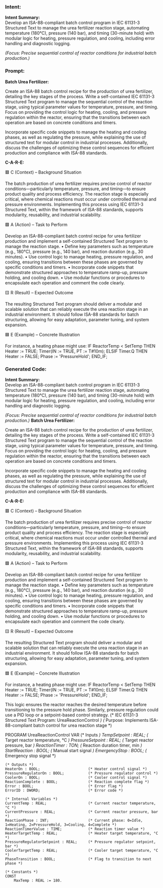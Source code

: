 ### Intent:
**Intent Summary:**  
Develop an ISA-88-compliant batch control program in IEC 61131-3 Structured Text to manage the urea fertilizer reaction stage, automating temperature (180°C), pressure (140 bar), and timing (30-minute hold) with modular logic for heating, pressure regulation, and cooling, including error handling and diagnostic logging.  

*(Focus: Precise sequential control of reactor conditions for industrial batch production.)*

### Prompt:
**Batch Urea Fertilizer:**

Create an ISA-88 batch control recipe for the production of urea fertilizer, detailing the key stages of the process. Write a self-contained IEC 61131-3 Structured Text program to manage the sequential control of the reaction stage, using typical parameter values for temperature, pressure, and timing. Focus on providing the control logic for heating, cooling, and pressure regulation within the reactor, ensuring that the transitions between each operation are based on concrete conditions and timers.

Incorporate specific code snippets to manage the heating and cooling phases, as well as regulating the pressure, while explaining the use of structured text for modular control in industrial processes. Additionally, discuss the challenges of optimizing these control sequences for efficient production and compliance with ISA-88 standards.


**C-A-R-E:**

🟥 C (Context) – Background Situation

The batch production of urea fertilizer requires precise control of reactor conditions—particularly temperature, pressure, and timing—to ensure product quality and process efficiency. The reaction stage is especially critical, where chemical reactions must occur under controlled thermal and pressure environments. Implementing this process using IEC 61131-3 Structured Text, within the framework of ISA-88 standards, supports modularity, reusability, and industrial scalability.

🟩 A (Action) – Task to Perform

Develop an ISA-88-compliant batch control recipe for urea fertilizer production and implement a self-contained Structured Text program to manage the reaction stage.
	•	Define key parameters such as temperature (e.g., 180°C), pressure (e.g., 140 bar), and reaction duration (e.g., 30 minutes).
	•	Use control logic to manage heating, pressure regulation, and cooling, ensuring transitions between these phases are governed by specific conditions and timers.
	•	Incorporate code snippets that demonstrate structured approaches to temperature ramp-up, pressure holding, and cooling down.
	•	Use modular functions or procedures to encapsulate each operation and comment the code clearly.

🟨 R (Result) – Expected Outcome

The resulting Structured Text program should deliver a modular and scalable solution that can reliably execute the urea reaction stage in an industrial environment. It should follow ISA-88 standards for batch structuring, allowing for easy adaptation, parameter tuning, and system expansion.

🟦 E (Example) – Concrete Illustration

For instance, a heating phase might use:
IF ReactorTemp < SetTemp THEN
   Heater := TRUE;
   Timer(IN := TRUE, PT := T#10m);
ELSIF Timer.Q THEN
   Heater := FALSE;
   Phase := 'PressureHold';
END_IF;

### Generated Code:
**Intent Summary:**  
Develop an ISA-88-compliant batch control program in IEC 61131-3 Structured Text to manage the urea fertilizer reaction stage, automating temperature (180°C), pressure (140 bar), and timing (30-minute hold) with modular logic for heating, pressure regulation, and cooling, including error handling and diagnostic logging.  

*(Focus: Precise sequential control of reactor conditions for industrial batch production.)*
**Batch Urea Fertilizer:**

Create an ISA-88 batch control recipe for the production of urea fertilizer, detailing the key stages of the process. Write a self-contained IEC 61131-3 Structured Text program to manage the sequential control of the reaction stage, using typical parameter values for temperature, pressure, and timing. Focus on providing the control logic for heating, cooling, and pressure regulation within the reactor, ensuring that the transitions between each operation are based on concrete conditions and timers.

Incorporate specific code snippets to manage the heating and cooling phases, as well as regulating the pressure, while explaining the use of structured text for modular control in industrial processes. Additionally, discuss the challenges of optimizing these control sequences for efficient production and compliance with ISA-88 standards.


**C-A-R-E:**

🟥 C (Context) – Background Situation

The batch production of urea fertilizer requires precise control of reactor conditions—particularly temperature, pressure, and timing—to ensure product quality and process efficiency. The reaction stage is especially critical, where chemical reactions must occur under controlled thermal and pressure environments. Implementing this process using IEC 61131-3 Structured Text, within the framework of ISA-88 standards, supports modularity, reusability, and industrial scalability.

🟩 A (Action) – Task to Perform

Develop an ISA-88-compliant batch control recipe for urea fertilizer production and implement a self-contained Structured Text program to manage the reaction stage.
	•	Define key parameters such as temperature (e.g., 180°C), pressure (e.g., 140 bar), and reaction duration (e.g., 30 minutes).
	•	Use control logic to manage heating, pressure regulation, and cooling, ensuring transitions between these phases are governed by specific conditions and timers.
	•	Incorporate code snippets that demonstrate structured approaches to temperature ramp-up, pressure holding, and cooling down.
	•	Use modular functions or procedures to encapsulate each operation and comment the code clearly.

🟨 R (Result) – Expected Outcome

The resulting Structured Text program should deliver a modular and scalable solution that can reliably execute the urea reaction stage in an industrial environment. It should follow ISA-88 standards for batch structuring, allowing for easy adaptation, parameter tuning, and system expansion.

🟦 E (Example) – Concrete Illustration

For instance, a heating phase might use:
IF ReactorTemp < SetTemp THEN
   Heater := TRUE;
   Timer(IN := TRUE, PT := T#10m);
ELSIF Timer.Q THEN
   Heater := FALSE;
   Phase := 'PressureHold';
END_IF;

This logic ensures the reactor reaches the desired temperature before transitioning to the pressure hold phase. Similarly, pressure regulation could use a PID loop or a setpoint-based control strategy.
(* IEC 61131-3 Structured Text Program: UreaReactionControl *)
(* Purpose: Implements ISA-88-compliant batch control for urea reaction stage *)

PROGRAM UreaReactionControl
VAR
    (* Inputs *)
    TempSetpoint : REAL;                  (* Target reactor temperature, °C *)
    PressureSetpoint : REAL;              (* Target reactor pressure, bar *)
    ReactionTimer : TON;                  (* Reaction duration timer, min *)
    StartReaction : BOOL;                 (* Manual start signal *)
    EmergencyStop : BOOL;                 (* Emergency stop signal *)
    
    (* Outputs *)
    HeaterOn : BOOL;                      (* Heater control signal *)
    PressureRegulatorOn : BOOL;           (* Pressure regulator control *)
    CoolerOn : BOOL;                      (* Cooler control signal *)
    ReactionComplete : BOOL;              (* Reaction complete flag *)
    Error : BOOL;                         (* Error flag *)
    ErrorID : DWORD;                      (* Error code *)
    
    (* Internal Variables *)
    CurrentTemp : REAL;                   (* Current reactor temperature, °C *)
    CurrentPressure : REAL;               (* Current reactor pressure, bar *)
    ReactionPhase : INT;                  (* Current phase: 0=Idle, 1=Heating, 2=PressureHold, 3=Cooling, 4=Complete *)
    ReactionTimerValue : TIME;            (* Reaction timer value *)
    HeaterTargetTemp : REAL;              (* Heater target temperature, °C *)
    PressureRegulatorSetpoint : REAL;     (* Pressure regulator setpoint, bar *)
    CoolerTargetTemp : REAL;              (* Cooler target temperature, °C *)
    PhaseTransition : BOOL;               (* Flag to transition to next phase *)
    
    (* Constants *)
    CONST
        MaxTemp : REAL := 180.
